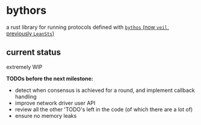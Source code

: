 # bythors

a rust library for running protocols defined with [`bythos` (now `veil`, previously `LeanSts`)](https://github.com/verse-lab/veil)

## current status

extremely WIP

**TODOs before the next milestone:**

- detect when consensus is achieved for a round, and implement callback handling
- improve network driver user API
- review all the other 'TODO's left in the code (of which there are a lot of)
- ensure no memory leaks
